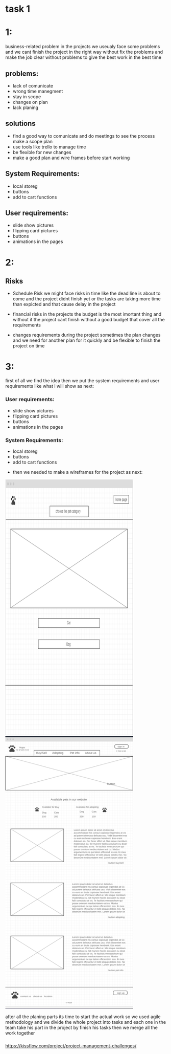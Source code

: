 # task 1

# 1:
 business-related problem 
in the projects we useualy face some problems and we cant finish the project in the right way without fix the problems and make the job clear without problems to give the best work in the best time

## problems:

+ lack of comunicate
+ wrong time manegment 
+ stay in scope 
+ changes on plan
+ lack planing


## solutions

+ find a good way to comunicate and do meetings to see the process
make a scope plan
+ use tools like trello to manage time
+ be flexible for new changes
+ make a good plan and wire frames before start working

## System Requirements:

+ local storeg
+ buttons
+ add to cart functions

## User requirements:

+ slide show pictures 
+ flipping card pictures
+ buttons
+ animations in the pages

# 2:
## Risks

+ Schedule Risk
we might face risks in time like the dead line is about to come and the project didnt finish yet or the tasks are taking more time than expicted and that cause delay in the project

+ financial risks 
in the projects the budget is the most imortant thing and without it the project cant finish without a good budget that cover all the requirements 

+ changes requirements
during the project sometimes the plan changes and we need for another plan for it quickly and be flexible to finish the project on time


# 3:

first of all we find the idea then we put the system requirements and user requirements like what i will show as next:

### User requirements:

+ slide show pictures 
+ flipping card pictures
+ buttons
+ animations in the pages

### System Requirements:

+ local storeg
+ buttons
+ add to cart functions

- then we needed to make a wireframes for the project as next:


<img src="Category1.PNG" alt="Category1" width="400" height="800">
<img src="home.PNG" alt="home" width="400>

- and the data base was simple it was a local storage that store the image and the name of the chosen pet after click on the button.

---

- we create an activity diagram for the user as next 

<img src="diagram.jpg" alt="diagram" width="600">


after all the planing parts its time to start the actual work so we used agile methodology and we divide the whole project into tasks and each one in the team take his part in the project by finish his tasks then we merge all the work together


### 

https://kissflow.com/project/project-management-challenges/
